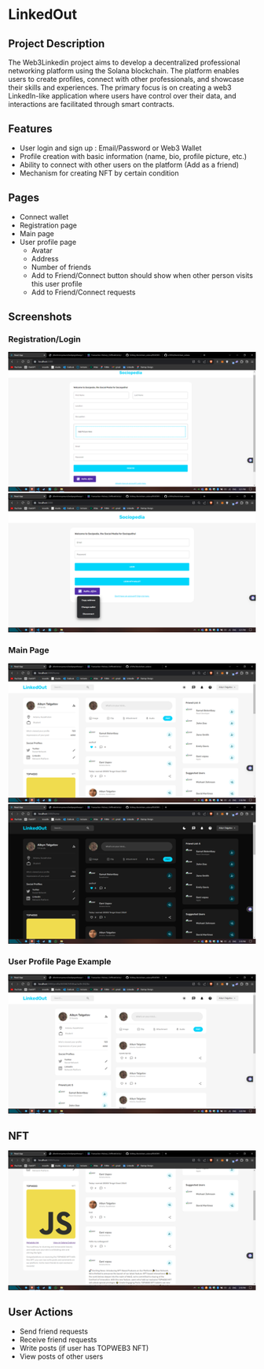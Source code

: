 # LinkedOut

## Project Description

The Web3Linkedin project aims to develop a decentralized professional networking platform using the Solana blockchain. The platform enables users to create profiles, connect with other professionals, and showcase their skills and experiences. The primary focus is on creating a web3 LinkedIn-like application where users have control over their data, and interactions are facilitated through smart contracts.

## Features

- User login and sign up : Email/Password or Web3 Wallet
- Profile creation with basic information (name, bio, profile picture, etc.)
- Ability to connect with other users on the platform (Add as a friend)
- Mechanism for creating NFT by certain condition

## Pages

- Connect wallet
- Registration page
- Main page
- User profile page
  - Avatar
  - Address
  - Number of friends
  - Add to Friend/Connect button should show when other person visits this user profile
  - Add to Friend/Connect requests

## Screenshots

### Registration/Login
![Registration](./screenshots/Registration.png)
![Login](./screenshots/Login.png)

### Main Page
![Main Page Light](./screenshots/MainPageLight.png)
![Main Page Dark](./screenshots/MainPageDark.png)

### User Profile Page Example
![User Profile Page](./screenshots/Profile.png)

## NFT 
![NFT](./screenshots/NFT.png)


## User Actions

- Send friend requests
- Receive friend requests
- Write posts (if user has TOPWEB3 NFT)
- View posts of other users
